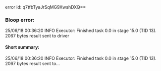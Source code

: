 error id: q7tfbTyaJrSqMG9XwshDXQ==
### Bloop error:

25/06/18 00:36:20 INFO Executor: Finished task 0.0 in stage 15.0 (TID 13). 2067 bytes result sent to driver
#### Short summary: 

25/06/18 00:36:20 INFO Executor: Finished task 0.0 in stage 15.0 (TID 13). 2067 bytes result sent to...